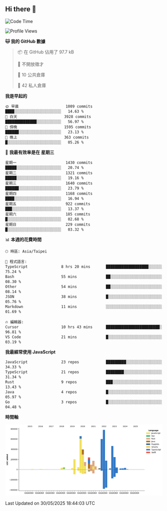 ## Hi there 👋

<!--START_SECTION:waka-->
![Code Time](http://img.shields.io/badge/Code%20Time-327%20hrs%2014%20mins-blue)

![Profile Views](http://img.shields.io/badge/%E5%80%8B%E4%BA%BA%E9%A0%81%E9%9D%A2%E7%80%8F%E8%A6%BD%E6%AC%A1%E6%95%B8-1-blue)

**🐱 我的 GitHub 數據** 

> 📦 在 GitHub 佔用了 97.7 kB 
 > 
> 🚫 不開放徵才
 > 
> 📜 10 公共倉庫 
 > 
> 🔑 42 私人倉庫 
 > 
**我是早起的** 

```text
🌞 早晨                     1009 commits        ████░░░░░░░░░░░░░░░░░░░░░   14.63 % 
🌆 白天                     3928 commits        ██████████████░░░░░░░░░░░   56.97 % 
🌃 傍晚                     1595 commits        ██████░░░░░░░░░░░░░░░░░░░   23.13 % 
🌙 晚上                     363 commits         █░░░░░░░░░░░░░░░░░░░░░░░░   05.26 % 
```
📅 **我最有效率是在 星期三** 

```text
星期一                      1430 commits        █████░░░░░░░░░░░░░░░░░░░░   20.74 % 
星期二                      1321 commits        █████░░░░░░░░░░░░░░░░░░░░   19.16 % 
星期三                      1640 commits        ██████░░░░░░░░░░░░░░░░░░░   23.79 % 
星期四                      1168 commits        ████░░░░░░░░░░░░░░░░░░░░░   16.94 % 
星期五                      922 commits         ███░░░░░░░░░░░░░░░░░░░░░░   13.37 % 
星期六                      185 commits         █░░░░░░░░░░░░░░░░░░░░░░░░   02.68 % 
星期日                      229 commits         █░░░░░░░░░░░░░░░░░░░░░░░░   03.32 % 
```


📊 **本週的花費時間** 

```text
🕑︎ 時區: Asia/Taipei

💬 程式語言: 
TypeScript               8 hrs 20 mins       ███████████████████░░░░░░   75.24 % 
Bash                     55 mins             ██░░░░░░░░░░░░░░░░░░░░░░░   08.30 % 
Other                    54 mins             ██░░░░░░░░░░░░░░░░░░░░░░░   08.14 % 
JSON                     38 mins             █░░░░░░░░░░░░░░░░░░░░░░░░   05.76 % 
Markdown                 11 mins             ░░░░░░░░░░░░░░░░░░░░░░░░░   01.69 % 

🔥 編輯器: 
Cursor                   10 hrs 43 mins      ████████████████████████░   96.81 % 
VS Code                  21 mins             █░░░░░░░░░░░░░░░░░░░░░░░░   03.19 % 
```

**我最經常使用 JavaScript** 

```text
JavaScript               23 repos            █████████░░░░░░░░░░░░░░░░   34.33 % 
TypeScript               21 repos            ████████░░░░░░░░░░░░░░░░░   31.34 % 
Rust                     9 repos             ███░░░░░░░░░░░░░░░░░░░░░░   13.43 % 
Java                     4 repos             █░░░░░░░░░░░░░░░░░░░░░░░░   05.97 % 
Go                       3 repos             █░░░░░░░░░░░░░░░░░░░░░░░░   04.48 % 
```



**時間軸**

![Lines of Code chart](https://raw.githubusercontent.com/jos61404/jos61404/main/assets/bar_graph.png)


 Last Updated on 30/05/2025 18:44:03 UTC
<!--END_SECTION:waka-->



<!--
**jos61404/jos61404** is a ✨ _special_ ✨ repository because its `README.md` (this file) appears on your GitHub profile.

Here are some ideas to get you started:

- 🔭 I’m currently working on ...
- 🌱 I’m currently learning ...
- 👯 I’m looking to collaborate on ...
- 🤔 I’m looking for help with ...
- 💬 Ask me about ...
- 📫 How to reach me: ...
- 😄 Pronouns: ...
- ⚡ Fun fact: ...
-->
